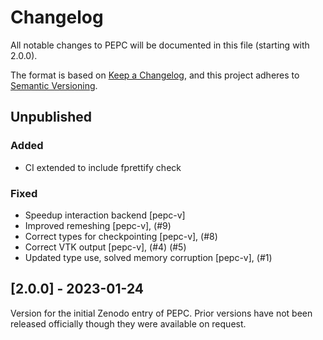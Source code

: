 # Changelog

All notable changes to PEPC will be documented in this file (starting with
2.0.0).

The format is based on [Keep a Changelog](https://keepachangelog.com/en/1.1.0/),
and this project adheres to [Semantic Versioning](https://semver.org/spec/v2.0.0.html).

## Unpublished

### Added

- CI extended to include fprettify check

### Fixed

- Speedup interaction backend [pepc-v]
- Improved remeshing [pepc-v], (#9)
- Correct types for checkpointing [pepc-v], (#8)
- Correct VTK output [pepc-v], (#4) (#5)
- Updated type use, solved memory corruption [pepc-v], (#1)

## [2.0.0] - 2023-01-24

Version for the initial Zenodo entry of PEPC. Prior versions have not been
released officially though they were available on request.


<!-- vim: set ts=4 sw=4 tw=80 et :-->
